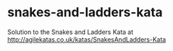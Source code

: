 # snakes-and-ladders-kata

Solution to the Snakes and Ladders Kata at http://agilekatas.co.uk/katas/SnakesAndLadders-Kata
